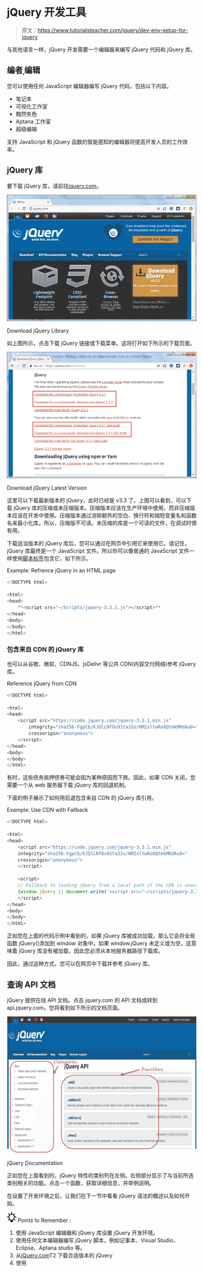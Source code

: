 # jQuery 开发工具

> 原文：<https://www.tutorialsteacher.com/jquery/dev-env-setup-for-jquery>

与其他语言一样，jQuery 开发需要一个编辑器来编写 jQuery 代码和 jQuery 库。

## 编者ˌ编辑

您可以使用任何 JavaScript 编辑器编写 jQuery 代码，包括以下内容。

*   笔记本
*   可视化工作室
*   黯然失色
*   Aptana 工作室
*   超级编辑

支持 JavaScript 和 jQuery 函数的智能感知的编辑器将提高开发人员的工作效率。

## jQuery 库

要下载 jQuery 库，请前往[jquery.com](https://jquery.com/)。

[![Download jQuery Library](img/cf4b9e47eda8df5602f7ae5eba925818.png)](../../Content/images/jquery/download-jquery.png) 

Download jQuery Library



如上图所示，点击下载 jQuery 链接或下载菜单。这将打开如下所示的下载页面。

[![](img/14c9076635a2d8e0ca3d3900e2b5b7e2.png)](../../Content/images/jquery/download-jquery-lib3.png) 

Download jQuery Latest Version



这里可以下载最新版本的 jQuery，此时已经是 v3.3 了，上图可以看到，可以下载 jQuery 库的压缩或未压缩版本。压缩版本应该在生产环境中使用，而非压缩版本应该在开发中使用。压缩版本通过消除额外的空白、换行符和缩短变量名和函数名来最小化库。所以，压缩版不可读。未压缩的库是一个可读的文件，在调试时很有用。

下载适当版本的 jQuery 库后，您可以通过在网页中引用它来使用它。请记住，jQuery 库最终是一个 JavaScript 文件。所以你可以像普通的 JavaScript 文件一样使用[脚本标签](/javascript/script-tag)包含它，如下所示。

Example: Refrence jQuery in an HTML page

```js
<!DOCTYPE html>

<html>
<head>
    **<script src="~/Scripts/jquery-3.3.1.js"></script>** 
</head>
<body>
</body>
</html>
```

### 包含来自 CDN 的 jQuery 库

也可以从谷歌、微软、CDNJS、jsDelivr 等公共 CDN(内容交付网络)参考 jQuery 库。

Reference jQuery from CDN

```js
<!DOCTYPE html>

<html>
<head>
    <script src="https://code.jquery.com/jquery-3.3.1.min.js"
        integrity="sha256-FgpCb/KJQlLNfOu91ta32o/NMZxltwRo8QtmkMRdAu8="
        crossorigin="anonymous">
    </script>
</head>
<body>
</body>
</html>
```

有时，这些债务抵押债券可能会因为某种原因而下跌。因此，如果 CDN 关闭，您需要一个从 web 服务器下载 jQuery 库的回退机制。

下面的例子展示了如何用后退包含来自 CDN 的 jQuery 库引用。

Example: Use CDN with Fallback

```js
<!DOCTYPE html>

<html>
<head>
    <script src="https://code.jquery.com/jquery-3.3.1.min.js"
    integrity="sha256-FgpCb/KJQlLNfOu91ta32o/NMZxltwRo8QtmkMRdAu8="
    crossorigin="anonymous">
    </script>

    <script>
    // Fallback to loading jQuery from a local path if the CDN is unavailable
    (window.jQuery || document.write('<script src="~/scripts/jquery-3.3.1.min.js"></script>'));
    </script>
</head>
<body>
</body>
</html>
```

正如您在上面的代码示例中看到的，如果 jQuery 库被成功加载，那么它会将全局函数 jQuery()添加到 window 对象中。如果 window.jQuery 未定义或为空，这意味着 jQuery 库没有被加载，因此您必须从本地服务器路径下载库。

因此，通过这种方式，您可以在网页中下载并参考 jQuery 库。

## 查询 API 文档

jQuery 提供在线 API 文档。点击 jquery.com 的 API 文档或转到 api.jquery.com。您将看到如下所示的文档页面。

[![jQuery Documentation](img/b6d43150f774242081278761126be13d.png)](../../Content/images/jquery/jq-api-doc.png) 

jQuery Documentation



正如您在上面看到的，jQuery 特性的类别列在左侧。右侧部分显示了与当前所选类别相关的功能。点击一个函数，获取详细信息，并举例说明。

在设置了开发环境之后，让我们在下一节中看看 jQuery 语法的概述以及如何开始。

![](img/85db52f5404f0c468e1b194aa487d6a1.png)  Points to Remember :

1.  使用 JavaScript 编辑器和 jQuery 库设置 jQuery 开发环境。
2.  使用任何文本编辑器编写 jQuery 脚本，例如记事本、Visual Studio、Eclipse、Aptana studio 等。
3.  从[jQuery.com](jquery.com "jQuery Official Site")T2 下载合适版本的 jQuery
4.  使用